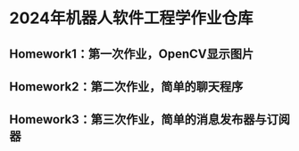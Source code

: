 # 2024年机器人软件工程学作业仓库
## Homework1：第一次作业，OpenCV显示图片
## Homework2：第二次作业，简单的聊天程序
## Homework3：第三次作业，简单的消息发布器与订阅器
